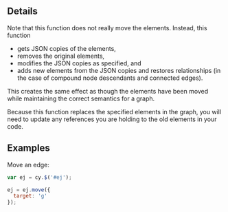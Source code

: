 ## Details

Note that this function does not really move the elements.  Instead, this function

* gets JSON copies of the elements,
* removes the original elements,
* modifies the JSON copies as specified, and
* adds new elements from the JSON copies and restores relationships (in the case of compound node descendants and connected edges).

This creates the same effect as though the elements have been moved while maintaining the correct semantics for a graph.

<span class="important-indicator"></span> Because this function replaces the specified elements in the graph, you will need to update any references you are holding to the old elements in your code.


## Examples

Move an edge:
```js
var ej = cy.$('#ej');

ej = ej.move({
  target: 'g'
});
```